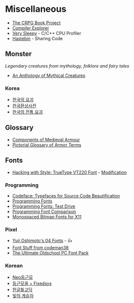 # Miscellaneous

* [The CRPG Book Project](https://crpgbook.wordpress.com/2018/02/05/update-19-crpg-book-released/)
* [Compiler Explorer](https://godbolt.org/)
* [Very Sleepy](http://www.codersnotes.com/sleepy/) - C/C++ CPU Profiler
* [Hastebin](https://hastebin.com/) - Sharing Code

## Monster

*Legendary creatures from mythology, folklore and fairy tales*

* [An Anthology of Mythical Creatures](https://imgur.com/gallery/2dYLS2w)

### Korea

* [한국의 요괴](https://namu.wiki/w/%EC%9A%94%EA%B4%B4/%EC%A2%85%EB%A5%98#s-1.1)
* [한국환상사전](https://blog.naver.com/powerenzo/41902999)
* [한국의 전통 요괴](http://www.todayhumor.co.kr/board/view.php?table=bestofbest&no=162568)

## Glossary

* [Components of Medieval Armour](https://en.wikipedia.org/wiki/Components_of_medieval_armour)
* [Pictorial Glossary of Armor Terms](http://home.messiah.edu/~gdaub/armor/picgloss.htm)

## Fonts

* [Hacking with Style: TrueType VT220 Font](http://christfollower.me/misc/glasstty/index.html) - [Modification](https://github.com/lalo/VT220-mod-font)

### Programming

* [Codeface: Typefaces for Source Code Beautification](https://github.com/chrissimpkins/codeface)
* [Programming Fonts](http://programmingfonts.org/)
* [Programming Fonts: Test Drive](http://app.programmingfonts.org/)
* [Programming Font Comparison](https://s9w.github.io/font_compare/)
* [Monospaced Bitmap Fonts for X11](https://github.com/Tecate/bitmap-fonts)

### Pixel

* [Yuji Oshimoto's 04 Fonts](http://04.jp.org/) - :+1:
* [Font Stuff from codeman38](http://www.zone38.net/font/)
* [The Ultimate Oldschool PC Font Pack](http://int10h.org/oldschool-pc-fonts/fontlist/)

### Korean

* [Neo둥근모](http://dalgona.hontou.moe/neodgm/)
* [둥근모꼴 + Fixedsys](http://cactus.tistory.com/193)
* [한글틀고딕](https://www.koreafont.com/intro/%ED%95%9C%EA%B8%80%ED%8B%80%EA%B3%A0%EB%94%95/)
* [빛의 계승자](http://heiroflight.gamevil.com/?r=p7)

